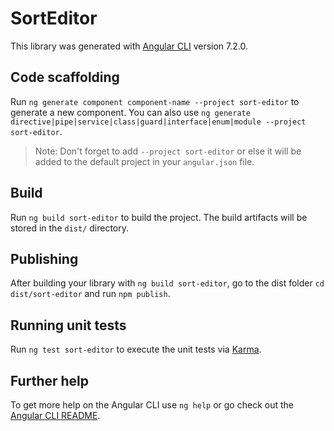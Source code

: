 # SortEditor

This library was generated with [Angular CLI](https://github.com/angular/angular-cli) version 7.2.0.

## Code scaffolding

Run `ng generate component component-name --project sort-editor` to generate a new component. You can also use `ng generate directive|pipe|service|class|guard|interface|enum|module --project sort-editor`.
> Note: Don't forget to add `--project sort-editor` or else it will be added to the default project in your `angular.json` file. 

## Build

Run `ng build sort-editor` to build the project. The build artifacts will be stored in the `dist/` directory.

## Publishing

After building your library with `ng build sort-editor`, go to the dist folder `cd dist/sort-editor` and run `npm publish`.

## Running unit tests

Run `ng test sort-editor` to execute the unit tests via [Karma](https://karma-runner.github.io).

## Further help

To get more help on the Angular CLI use `ng help` or go check out the [Angular CLI README](https://github.com/angular/angular-cli/blob/master/README.md).
